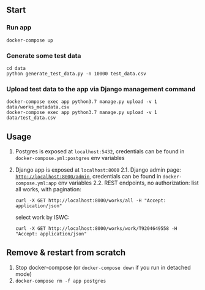 ## Start
### Run app
```
docker-compose up
```

### Generate some test data
```
cd data
python generate_test_data.py -n 10000 test_data.csv
```

### Upload test data to the app via Django management command

```
docker-compose exec app python3.7 manage.py upload -v 1 data/works_metadata.csv
docker-compose exec app python3.7 manage.py upload -v 1 data/test_data.csv
```

## Usage
1. Postgres is exposed at `localhost:5432`, credentials can be found in `docker-compose.yml:postgres` env variables
2. Django app is exposed at `localhost:8000`
2.1. Django admin page: [`http://localhost:8000/admin`](http://localhost:8000/admin), credentials can be found in `docker-compose.yml:app` env variables
2.2. REST endpoints, no authorization:
    list all works, with pagination:
    ```
    curl -X GET http://localhost:8000/works/all -H "Accept: application/json"
    ```
   
    select work by ISWC:
    
    ```
    curl -X GET http://localhost:8000/works/work/T9204649558 -H "Accept: application/json"
    ``` 

## Remove & restart from scratch
1. Stop docker-compose (or `docker-compose down` if you run in detached mode)
2. `docker-compose rm -f app postgres`